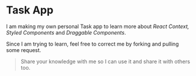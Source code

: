 # Task App

I am making my own personal Task app to learn more about _React Context, Styled Components_ and _Draggable Components_.

Since I am trying to learn, feel free to correct me by forking and pulling some request.

> Share your knowledge with me so I can use it and share it with others too.
